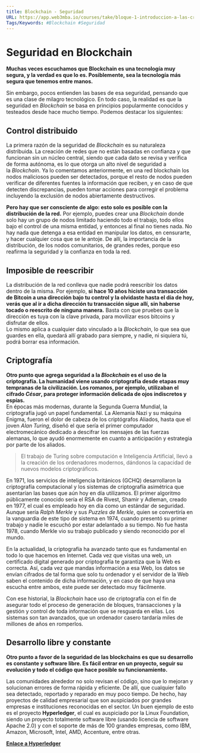 ```yaml
---
title: Blockchain - Seguridad
URL: https://app.web3mba.io/courses/take/bloque-1-introduccion-a-las-criptomonedas/texts/35677625-u2-4-blockchain-seguridad
Tags/Keywords: #Blockchain #Seguridad
---
```

# Seguridad en Blockchain
**Muchas veces escuchamos que Blockchain es una tecnología muy segura, y la verdad es que lo es. Posiblemente, sea la tecnología más segura que tenemos entre manos.**

Sin embargo, pocos entienden las bases de esa seguridad, pensando que es una clase de milagro tecnológico. En todo caso, la realidad es que la seguridad en _Blockchain_ se basa en principios popularmente conocidos y testeados desde hace mucho tiempo. Podemos destacar los siguientes:

## Control distribuido
La primera razón de la seguridad de _Blockchain_ es su naturaleza distribuida. La creación de redes que no están basadas en confianza y que funcionan sin un núcleo central, siendo que cada dato se revisa y verifica de forma autónoma, es lo que otorga un alto nivel de seguridad a la _Blockchain_. Ya lo comentamos anteriormente, en una red blockchain los nodos maliciosos pueden ser detectados, porque el resto de nodos pueden verificar de diferentes fuentes la información que reciben, y en caso de que detecten discrepancias, pueden tomar acciones para corregir el problema incluyendo la exclusión de nodos abiertamente destructivos. 

**Pero hay que ser consciente de algo: esto solo es posible con la distribución de la red.** Por ejemplo, puedes crear una _Blockchain_ donde solo hay un grupo de nodos limitado haciendo todo el trabajo, todo ellos bajo el control de una misma entidad, y entonces al final no tienes nada. No hay nada que detenga a esa entidad en manipular los datos, en censurarte, y hacer cualquier cosa que se le antoje. De allí, la importancia de la distribución, de los nodos comunitarios, de grandes redes, porque eso reafirma la seguridad y la confianza en toda la red.   

## Imposible de reescribir
La distribución de la red conlleva que nadie podrá reescribir los datos dentro de la misma. Por ejemplo, **si hace 10 años hiciste una transacción de Bitcoin a una dirección bajo tu control y la olvidaste hasta el día de hoy, verás que al ir a dicha dirección tu transacción sigue allí, sin haberse tocado o reescrito de ninguna manera.** Basta con que pruebes que la dirección es tuya con la clave privada, para movilizar esos bitcoins y disfrutar de ellos.  
Lo mismo aplica a cualquier dato vinculado a la _Blockchain_, lo que sea que guardes en ella, quedará allí grabado para siempre, y nadie, ni siquiera tú, podrá borrar esa información.     

## Criptografía
**Otro punto que agrega seguridad a la _Blockchain_ es el uso de la criptografía. La humanidad viene usando criptografía desde etapas muy tempranas de la civilización. Los romanos, por ejemplo, utilizaban el cifrado _César_, para proteger información delicada de ojos indiscretos y espías.**   
En épocas más modernas, durante la Segunda Guerra Mundial, la criptografía jugó un papel fundamental. La Alemania Nazi y su máquina Enigma, fueron el dolor de cabeza de los criptógrafos Aliados, hasta que el joven _Alan Turing_, diseñó el que sería el primer computador electromecánico dedicado a descifrar los mensajes de las fuerzas alemanas, lo que ayudó enormemente en cuanto a anticipación y estrategia por parte de los aliados.

> El trabajo de Turing sobre computación e Inteligencia Artificial, llevó a la creación de los ordenadores modernos, dándonos la capacidad de nuevos modelos criptográficos.

En 1971, los servicios de inteligencia británicos (GCHQ) desarrollaron la criptografía computacional y los sistemas de criptografía asimétrica que asentarían las bases que aún hoy en día utilizamos. El primer algoritmo públicamente conocido sería el RSA de Rivest, Shamir y Adleman, creado en 1977, el cual es empleado hoy en día como un estándar de seguridad. Aunque sería _Ralph Merkle_ y sus _Puzzles de Merkle_, quien se convertiría en la vanguardia de este tipo de sistema en 1974, cuando presentó su primer trabajo y nadie le escuchó por estar adelantado a su tiempo. No fue hasta 1978, cuando Merkle vio su trabajo publicado y siendo reconocido por el mundo.        

En la actualidad, la criptografía ha avanzado tanto que es fundamental en todo lo que hacemos en Internet. Cada vez que visitas una web, un certificado digital generado por criptografía te garantiza que la Web es correcta. Así, cada vez que mandas información a esa Web, los datos se envían cifrados de tal forma que solo tu ordenador y el servidor de la Web saben el contenido de dicha información, y en caso de que haya una escucha entre ambos, este puede ser detectado muy fácilmente.

Con ese historial, la _Blockchain_ hace uso de criptografía con el fin de asegurar todo el proceso de generación de bloques, transacciones y la gestión y control de toda información que se resguarda en ellas. Los sistemas son tan avanzados, que un ordenador casero tardaría miles de millones de años en romperlos.    

## Desarrollo libre y constante
**Otro punto a favor de la seguridad de las blockchains es que su desarrollo es constante y software libre. Es fácil entrar en un proyecto, seguir su evolución y todo el código que hace posible su funcionamiento.**

Las comunidades alrededor no solo revisan el código, sino que lo mejoran y solucionan errores de forma rápida y eficiente. De allí, que cualquier fallo sea detectado, reportado y reparado en muy poco tiempo. De hecho, hay proyectos de calidad empresarial que son auspiciados por grandes empresas e instituciones reconocidas en el sector. Un buen ejemplo de esto es el proyecto **Hyperledger**, el cual es auspiciado por la Linux Foundation, siendo un proyecto totalmente software libre (usando licencia de software Apache 2.0) y con el soporte de más de 100 grandes empresas, como IBM, Amazon, Microsoft, Intel, AMD, Accenture, entre otras. 

[**Enlace a Hyperledger**](https://www.hyperledger.org/)